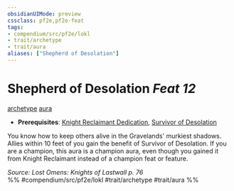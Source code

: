 ```yaml
---
obsidianUIMode: preview
cssclass: pf2e,pf2e-feat
tags:
- compendium/src/pf2e/lokl
- trait/archetype
- trait/aura
aliases: ["Shepherd of Desolation"]
---
```

# Shepherd of Desolation  *Feat 12*  
[archetype](rules/traits/archetype.md)  [aura](rules/traits/aura.md)  

- **Prerequisites**: [Knight Reclaimant Dedication](compendium/feats/knight-reclaimant-dedication-locg.md), [Survivor of Desolation](compendium/feats/survivor-of-desolation-locg.md)

You know how to keep others alive in the Gravelands' murkiest shadows. Allies within 10 feet of you gain the benefit of Survivor of Desolation. If you are a champion, this aura is a champion aura, even though you gained it from Knight Reclaimant instead of a champion feat or feature.

*Source: Lost Omens: Knights of Lastwall p. 76*  
%% #compendium/src/pf2e/lokl #trait/archetype #trait/aura %%